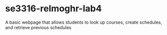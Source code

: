 # se3316-relmoghr-lab4
A basic webpage that allows students to look up courses, create schedules, and retrieve previous schedules
